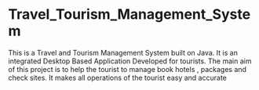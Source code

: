 # Travel_Tourism_Management_System
This is a Travel and Tourism Management System built on Java.
It is an integrated Desktop Based Application Developed for tourists.
The main aim of this project is to help the tourist to manage book hotels , packages and check sites.
It makes all operations of the tourist easy and accurate


